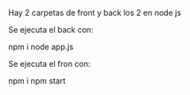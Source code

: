 Hay 2 carpetas de front y back los 2 en node js 

Se ejecuta el back con:

npm i
node app.js

Se ejecuta el fron con:

npm i
npm start
